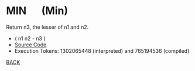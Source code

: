 # MIN &emsp; (Min)
Return n3, the lesser of n1 and n2.
* ( n1 n2 - n3 )
* [Source Code](../words/core/Min.cs)
* Execution Tokens: 1302065448 (interpreted) and 765194536 (compiled)


[BACK](builtins.md#Min)
